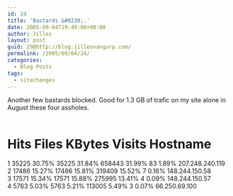 ```yaml
---
id: 24
title: 'Bastards &#8230;.'
date: 2005-09-04T19:49:00+00:00
author: Jilles
layout: post
guid: 29@http://blog.jillesvangurp.com/
permalink: /2005/09/04/24/
categories:
  - Blog Posts
tags:
  - sitechanges
---
```

 Another few bastards blocked. Good for 1.3 GB of trafic on my site alone in August these four assholes.<br />
<br />
# 	Hits 	Files 	KBytes 	Visits 	Hostname<br />
1 	35225 	30.75% 	35225 	31.84% 	658443 	31.99% 	83 	1.89% 	207.248.240.119<br />
2 	17486 	15.27% 	17486 	15.81% 	319409 	15.52% 	7 	0.16% 	148.244.150.58<br />
3 	17571 	15.34% 	17571 	15.88% 	275995 	13.41% 	4 	0.09% 	148.244.150.57<br />
4 	5763 	5.03% 	5763 	5.21% 	113005 	5.49% 	3 	0.07% 	66.250.69.100 